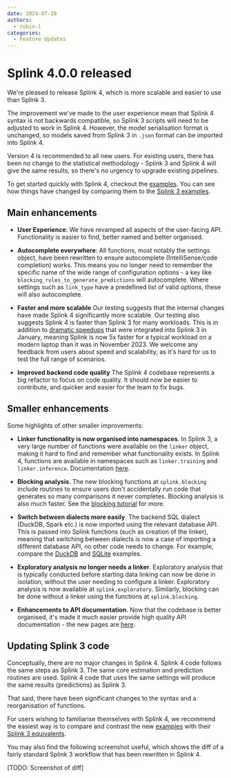 ```yaml
---
date: 2024-07-20
authors:
  - robin-l
categories:
  - Feature Updates
---
```


# Splink 4.0.0 released

We're pleased to release Splink 4, which is more scalable and easier to use than Splink 3.

The improvement we've made to the user experience mean that Splink 4 syntax is not backwards compatible, so Splink 3 scripts will need to be adjusted to work in Splink 4.  However, the model serialisation format is unchanged, so models saved from Splink 3 in `.json` format can be imported into Splink 4.

Version 4 is recommended to all new users.   For existing users, there has been no change to the statistical methodology - Splink 3 and Splink 4 will give the same results, so there's no urgency to upgrade existing pipelines.

To get started quickly with Splink 4, checkout the [examples](../../demos//examples/examples_index.md).  You can see how things have changed by comparing them to the [Splink 3 examples](TODO).

## Main enhancements

- **User Experience**:  We have revamped all aspects of the user-facing API.  Functionality is easier to find, better named and better organised.

- **Autocomplete everywhere**: All functions, most notably the settings object, have been rewritten to ensure autocomplete (IntelliSense/code completion) works.  This means you no longer need to remember the specific name of the wide range of configuration options - a key like `blocking_rules_to_generate_predictions` will autocomplete.  Where settings such as `link_type` have a predefined list of valid options, these will also autocomplete.

- **Faster and more scalable**  Our testing suggests that the internal changes have made Splink 4 significantly more scalable. Our testing also suggests Splink 4 is faster than Splink 3 for many workloads.  This is in addition to [dramatic speedups](https://github.com/moj-analytical-services/splink/pull/1796) that were integrated into Splink 3 in January, meaning Splink is now 5x faster for a typical workload on a modern laptop than it was in November 2023.  We welcome any feedback from users about speed and scalability, as it's hard for us to test the full range of scenarios.

- **Improved backend code quality** The Splink 4 codebase represents a big refactor to focus on code quality.  It should now be easier to contribute, and quicker and easier for the team to fix bugs.

## Smaller enhancements

Some highlights of other smaller improvements:

- **Linker functionality is now organised into namespaces**.  In Splink 3, a very large number of functions were available on the `linker` object, making it hard to find and remember what functionality exists.  In Splink 4, functions are available in namespaces such as `linker.training` and `linker.inference`.  Documentation [here](../../api_docs/api_docs_index.md).

- **Blocking analysis**.  The new blocking functions at `splink.blocking` include routines to ensure users don't accidentally run code that generates so many comparisons it never completes.  Blocking analysis is also much faster.  See the [blocking tutorial](../../demos/tutorials/03_Blocking.ipynb) for more.

- **Switch between dialects more easily**.  The backend SQL dialect (DuckDB, Spark etc.) is now imported using the relevant database API.  This is passed into Splink functions (such as creation of the linker), meaning that switching between dialects is now a case of importing a different database API, no other code needs to change. For example, compare the [DuckDB](../../demos/examples/duckdb/deduplicate_50k_synthetic.ipynb) and [SQLite](../../demos/examples/sqlite/deduplicate_50k_synthetic.ipynb) examples.

- **Exploratory analysis no longer needs a linker**.  Exploratory analysis that is typically conducted before starting data linking can now be done in isolation, without the user needing to configure a linker. Exploratory analysis is now available at `splink.exploratory`.  Similarly, blocking can be done without a linker using the functions at `splink.blocking`.

- **Enhancements to API documentation**. Now that the codebase is better organised, it's made it much easier provide high quality API documentation - the new pages are [here](../../api_docs/api_docs_index.md).


## Updating Splink 3 code

Conceptually, there are no major changes in Splink 4. Splink 4 code follows the same steps as Splink 3.  The same core estimation and prediction routines are used.  Splink 4 code that uses the same settings will produce the same results (predictions) as Splink 3.

That said, there have been significant changes to the syntax and a reorganisation of functions.

For users wishing to familiarise themselves with Splink 4, we recommend the easiest way is to compare and contrast the new [examples](../../demos/examples/examples_index.md) with their [Splink 3 equivalents](TODO).

You may also find the following screenshot useful, which shows the diff of a fairly standard Splink 3 workflow that has been rewritten in Splink 4.

[TODO: Screenshot of diff]
